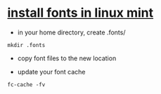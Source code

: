 # [install fonts in linux mint](http://community.linuxmint.com/tutorial/view/29)

* in your home directory, create .fonts/

`mkdir .fonts`

* copy font files to the new location

* update your font cache

`fc-cache -fv`
